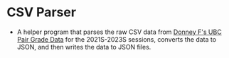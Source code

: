 # CSV Parser

- A helper program that parses the raw CSV data from [Donney F's UBC Pair Grade Data](https://github.com/DonneyF/ubc-pair-grade-data/tree/0e40aa0b80210d0a53e86e15bdc066995a176cab/tableau-dashboard-v2) for the 2021S-2023S sessions, converts the data to JSON, and then writes the data to JSON files.
